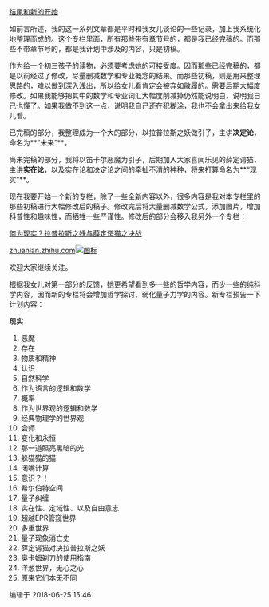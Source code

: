 

[结尾和新的开始](https://zhuanlan.zhihu.com/p/38469910)



如前言所述，我的这一系列文章都是平时和我女儿谈论的一些记录，加上我系统化地整理而成的。这个专栏里面，所有那些带有章节号的，都是我已经完稿的。而那些不带章节号的，都是我计划中涉及的内容，只是初稿。



作为给一个初三孩子的读物，必须要考虑她的可接受度。因而那些已经完稿的，都是以前经过了修改，尽量删减数学和专业概念的结果。而那些初稿，则是用来整理思路的，难以做到深入浅出，所以给女儿看肯定会被弃如敝履的。需要后期大幅度修改。如果我能够把其中的数学和专业词汇大幅度削减掉仍然能说明白，说明我自己也懂了。如果我做不到这一点，说明我自己还在犯糊涂，我也不会拿出来给我女儿看。



已完稿的部分，我整理成为一个大的部分，以拉普拉斯之妖做引子，主讲**决定论**，命名为**“未来”**。

尚未完稿的部分，我将以笛卡尔恶魔为引子，后期加入大家喜闻乐见的薛定谔猫，主讲**实在论**，以及实在论和决定论之间的牵扯不清的种种，将来打算命名为**“现实”**。



现在我要开始一个新的专栏，除了一些全新内容以外，很多内容是我对本专栏里的那些初稿进行大幅修改后的稿子。修改完后将大量删减数学公式，添加图片，增加科普性和趣味性，而牺牲一些严谨性。修改后的部分会移入我另外一个专栏：

[何为现实？拉普拉斯之妖与薛定谔猫之决战](https://zhuanlan.zhihu.com/c_186387023)

[zhuanlan.zhihu.com![图标](https://pic4.zhimg.com/4b70deef7_ipico.jpg)](https://zhuanlan.zhihu.com/c_186387023)

欢迎大家继续关注。



根据我女儿对第一部分的反馈，她更希望看到多一些的哲学内容，而少一些的纯科学内容，因而新的专栏将会增加哲学探讨，弱化量子力学的内容。新专栏预告一下计划内容：



**现实** 

1. 恶魔
2. 存在
3. 物质和精神
4. 认识
5. 自然科学
6. 作为语言的逻辑和数学
7. 概率
8. 作为世界观的逻辑和数学
9. 经典物理学的世界观
10. 会师
11. 变化和永恒
12. 那一道照亮黑暗的光
13. 躲猫猫的猫
14. 闭嘴计算
15. 意识？！
16. 希尔伯特空间
17. 量子纠缠
18. 实在性、定域性、以及自由意志
19. 超越EPR管窥世界
20. 多重世界
21. 量子现象消亡史
22. 薛定谔猫对决拉普拉斯之妖
23. 奥卡姆剃刀的使用指南
24. 洋葱世界，无心之心
25. 原来它们本无不同

编辑于 2018-06-25 15:46



